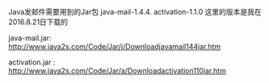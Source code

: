 ﻿Java发邮件需要用到的Jar包
java-mail-1.4.4.
activation-1.1.0
这里的版本是我在2016.8.21日下载的

java-mail.jar:
http://www.java2s.com/Code/Jar/j/Downloadjavamail144jar.htm

activation.jar :
http://www.java2s.com/Code/Jar/a/Downloadactivation110jar.htm
